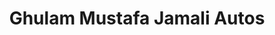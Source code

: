 ---
title: "Ghulam Mustafa Jamali Autos"
url: /karachi/ghulam-mustafa-jamali-autos/
shop: car repair
---